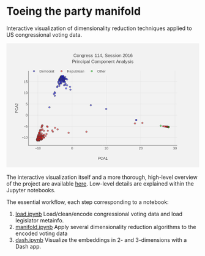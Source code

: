 # Toeing the party manifold

Interactive visualization of dimensionality reduction techniques applied to US congressional voting data.

![Snapshot of visualization](https://github.com/carMartinez/toeing-party-manifold/blob/master/img/outliers.png)

The interactive visualization itself and a more thorough, high-level overview of
the project are available
[here](http://cmartinez.io/toeing-party-manifold/). Low-level details are
explained within the Jupyter notebooks.

The essential workflow, each step corresponding to a notebook:

1. [load.ipynb](https://github.com/carMartinez/toeing-party-manifold/blob/master/load.ipynb) Load/clean/encode congressional voting data and load legislator metainfo.
2. [manifold.ipynb](https://github.com/carMartinez/toeing-party-manifold/blob/master/manifold.ipynb) Apply several dimensionality reduction algorithms to the encoded voting data
3. [dash.ipynb](https://github.com/carMartinez/toeing-party-manifold/blob/master/dash.ipynb) Visualize the embeddings in 2- and 3-dimensions with a Dash app.
